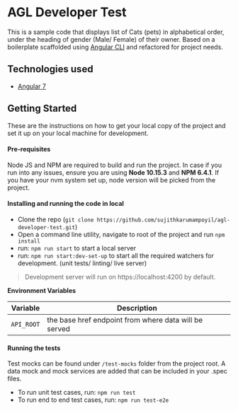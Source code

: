 # AGL Developer Test

This is a sample code that displays list of Cats (pets) in alphabetical order, under the heading of gender (Male/ Female) of their owner. Based on a boilerplate scaffolded using [Angular CLI](https://cli.angular.io/) and refactored for project needs.

## Technologies used
- [Angular 7](https://angular.io/)

## Getting Started

These are the instructions on how to get your local copy of the project and set it up on your local machine for development.  

#### Pre-requisites
Node JS and NPM are required to build and run the project.
In case if you run into any issues, ensure you are using **Node 10.15.3** and **NPM 6.4.1**. If you have your nvm system set up, node version will be picked from the project.

#### Installing and running the code in local

- Clone the repo (`git clone https://github.com/sujithkarumampoyil/agl-developer-test.git`)
- Open a command line utility, navigate to root of the project and run `npm install`
- run: `npm run start` to start a local server
- run: `npm run start:dev-set-up` to start all the required watchers for development. (unit tests/ linting/ live server)

> Development server will run on https://localhost:4200 by default.

**Environment Variables**

| Variable					| Description																	|
|---------------------------|-------------------------------------------------------------------------------|
|`API_ROOT`					| the base href endpoint from where data will be served

#### Running the tests

Test mocks can be found under `/test-mocks` folder from the project root. A data mock and mock services are added that can be included in your .spec files.

- To run unit test cases, run: `npm run test`
- To run end to end test cases, run: `npm run test-e2e`




